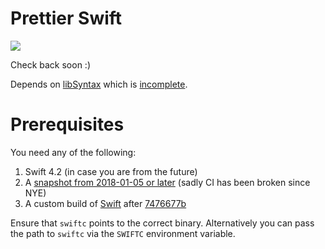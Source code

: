 # Prettier Swift

![](https://i.giphy.com/media/GNvOUgBvLzVwA/giphy.webp)

Check back soon :)

Depends on [libSyntax](https://github.com/apple/swift/blob/master/lib/Syntax)
which is [incomplete](https://github.com/apple/swift/blob/master/lib/Syntax/Status.md).

# Prerequisites

You need any of the following:

1. Swift 4.2 (in case you are from the future)
2. A [snapshot from 2018-01-05 or later](https://swift.org/download/#snapshots) (sadly CI has been broken since NYE)
3. A custom build of [Swift](https://github.com/apple/swift) after [7476677b](https://github.com/apple/swift/commit/7476677bb29619b2c0f1f9dcc1e67fa910240c9c)

Ensure that `swiftc` points to the correct binary.
Alternatively you can pass the path to `swiftc` via the `SWIFTC` environment variable.

<!--

## Install

```bash
yarn add --dev --exact prettier prettier-swift
```

## Configure

.prettierrc:

```json
{
  "plugins": ["prettier-swift"]
}
```

## Use

```bash
prettier --write "**/*.swift"
```
-->

